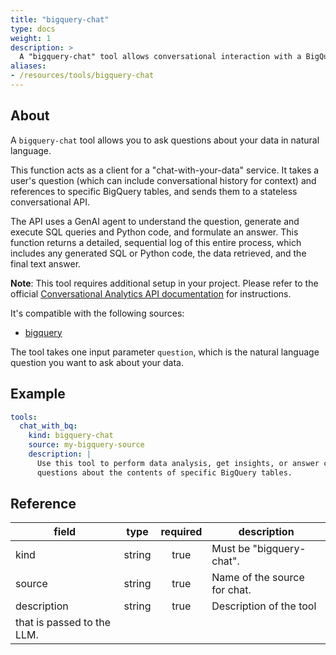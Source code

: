 ```yaml
---
title: "bigquery-chat"
type: docs
weight: 1
description: > 
  A "bigquery-chat" tool allows conversational interaction with a BigQuery source.
aliases:
- /resources/tools/bigquery-chat
---
```


## About

A `bigquery-chat` tool allows you to ask questions about your data in natural language. 

This function acts as a client for a "chat-with-your-data" service. It takes a user's 
question (which can include conversational history for context) and references to 
specific BigQuery tables, and sends them to a stateless conversational API.

The API uses a GenAI agent to understand the question, generate and execute SQL queries 
and Python code, and formulate an answer. This function returns a detailed, sequential 
log of this entire process, which includes any generated SQL or Python code, the data 
retrieved, and the final text answer.

**Note**: This tool requires additional setup in your project. Please refer to the 
official [Conversational Analytics API documentation](https://cloud.google.com/gemini/docs/conversational-analytics-api/overview)
for instructions.

It's compatible with the following sources:

- [bigquery](../sources/bigquery.md)


The tool takes one input parameter `question`, which is the natural language question 
you want to ask about your data.

## Example

```yaml
tools:
  chat_with_bq:
    kind: bigquery-chat
    source: my-bigquery-source
    description: |
      Use this tool to perform data analysis, get insights, or answer complex 
      questions about the contents of specific BigQuery tables.
```

## Reference
| **field**   |                  **type**                  | **required** | **description**                                                                                  |
|-------------|:------------------------------------------:|:------------:|--------------------------------------------------------------------------------------------------|
| kind        |                   string                   |     true     | Must be "bigquery-chat".                                                                  |
| source      |                   string                   |     true     | Name of the source for chat.                                                    |
| description |                   string                   |     true     | Description of the tool 
that is passed to the LLM.                                               |
